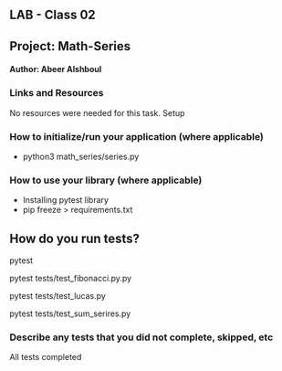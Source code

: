 ## LAB - Class 02

## Project: Math-Series

#### Author: Abeer Alshboul

### Links and Resources

No resources were needed for this task.
Setup

### How to initialize/run your application (where applicable)

* python3 math_series/series.py

### How to use your library (where applicable)

* Installing pytest library
* pip freeze > requirements.txt

## How do you run tests?

pytest

pytest tests/test_fibonacci.py.py

pytest tests/test_lucas.py

pytest tests/test_sum_serires.py

### Describe any tests that you did not complete, skipped, etc

All tests completed 